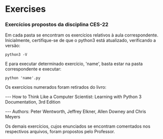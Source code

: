 # Exercises
### Exercícios propostos da disciplina CES-22

Em cada pasta se encontram os exercícios relativos à aula correspondente.
Inicialmente, certifique-se de que o python3 está atualizado, verificando a versão:

    python3 -V

E para executar determinado exercício, 'name', basta estar na pasta correspondente e executar:

    python 'name'.py

Os exercícios numerados foram retirados do livro:

--- How to Think Like a Computer Scientist: Learning with Python 3 Documentation, 3rd Edition

--- Authors: Peter Wentworth, Jeffrey Elkner, Allen Downey and Chris Meyers


Os demais exercícios, cujos enunciados se encontram comentados nos respectivos arquivos, foram propostos pelo Professor.
